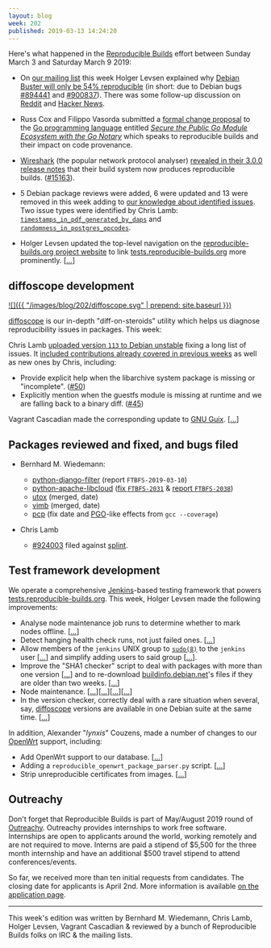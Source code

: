 ```yaml
---
layout: blog
week: 202
published: 2019-03-13 14:24:20
---
```


Here's what happened in the [Reproducible Builds](https://reproducible-builds.org) effort between Sunday March 3 and Saturday March 9 2019:

* On [our mailing list](https://lists.reproducible-builds.org/pipermail/rb-general/) this week Holger Levsen explained why [Debian Buster will only be 54% reproducible](https://lists.reproducible-builds.org/pipermail/rb-general/2019-March/001492.html) (in short: due to Debian bugs [#894441](https://bugs.debian.org/894441) and [#900837](https://bugs.debian.org/900837)). There was some follow-up discussion on [Reddit](https://www.reddit.com/r/linux/comments/axxkov/debian_buster_will_only_be_54_reproducible_while/) and [Hacker News](https://news.ycombinator.com/item?id=19310638).

* Russ Cox and Filippo Vasorda submitted a [formal change proposal](https://go.googlesource.com/proposal/) to the [Go programming language](https://golang.org/) entitled [*Secure the Public Go Module Ecosystem with the Go Notary*](https://go.googlesource.com/proposal/+/master/design/25530-notary.md) which speaks to reproducible builds and their impact on code provenance.

* [Wireshark](https://www.wireshark.org/) (the popular network protocol analyser) [revealed in their 3.0.0 release notes](https://www.wireshark.org/docs/relnotes/wireshark-3.0.0.html) that their build system now produces reproducible builds.&nbsp;([#15163](https://bugs.wireshark.org/bugzilla/show_bug.cgi?id=15163)).

* 5 Debian package reviews were added, 6 were updated and 13 were removed in this week adding to [our knowledge about identified issues](https://tests.reproducible-builds.org/debian/index_issues.html). Two issue types were identified by Chris Lamb: [`timestamps_in_pdf_generated_by_daps`](https://salsa.debian.org/reproducible-builds/reproducible-notes/commit/f4953e97) and [`randomness_in_postgres_opcodes`](https://salsa.debian.org/reproducible-builds/reproducible-notes/commit/dd1186d4).

* Holger Levsen updated the top-level navigation on the [reproducible-builds.org project website](https://reproducible-builds.org) to link [tests.reproducible-builds.org](https://tests.reproducible-builds.org) more prominently.&nbsp;[[...](https://salsa.debian.org/reproducible-builds/reproducible-website/commit/58291d3)]

## diffoscope development

[![]({{ "/images/blog/202/diffoscope.svg" | prepend: site.baseurl }})](https://diffoscope.org)

[diffoscope](https://diffoscope.org/) is our in-depth "diff-on-steroids" utility which helps us diagnose reproducibility issues in packages. This week:

Chris Lamb [uploaded version `113` to Debian unstable](https://tracker.debian.org/news/1033884/accepted-diffoscope-113-source-all-into-unstable/) fixing a long list of issues. It [included contributions already covered in previous weeks](https://salsa.debian.org/reproducible-builds/diffoscope/commits/113) as well as new ones by Chris, including:

* Provide explicit help when the libarchive system package is missing or "incomplete". ([#50](https://salsa.debian.org/reproducible-builds/issues/50))
* Explicitly mention when the guestfs module is missing at runtime and we are falling back to a binary diff. ([#45](https://salsa.debian.org/reproducible-builds/diffoscope/issues/45))

Vagrant Cascadian made the corresponding update to [GNU Guix](https://www.gnu.org/software/guix/).&nbsp;[[...](https://git.savannah.gnu.org/cgit/guix.git/commit/?id=11599cff1e0335797deab8f48d1fe8741d7eeb11)]

## Packages reviewed and fixed, and bugs filed

* Bernhard M. Wiedemann:
    * [python-django-filter](https://github.com/carltongibson/django-filter/issues/1050) (report `FTBFS-2019-03-10`)
    * [python-apache-libcloud](https://github.com/apache/libcloud) ([fix `FTBFS-2031`](https://github.com/apache/libcloud/pull/1279) & [report `FTBFS-2038`](https://issues.apache.org/jira/browse/LIBCLOUD-1038))
    * [utox](https://github.com/uTox/uTox/pull/1334) (merged, date)
    * [vimb](https://github.com/fanglingsu/vimb/pull/542) (merged, date)
    * [pcp](https://build.opensuse.org/request/show/682435) (fix date and [PGO](https://en.wikipedia.org/wiki/Profile-guided_optimization)-like effects from `gcc --coverage`)

* Chris Lamb
    * [#924003](https://bugs.debian.org/924003) filed against [splint](https://tracker.debian.org/pkg/splint).

## Test framework development

We operate a comprehensive [Jenkins](https://jenkins.io/)-based testing framework that powers [tests.reproducible-builds.org](https://tests.reproducible-builds.org). This week, Holger Levsen made the following improvements:

* Analyse node maintenance job runs to determine whether to mark nodes offline.&nbsp;[[...](https://salsa.debian.org/qa/jenkins.debian.net/commit/0276c1f9)]
* Detect hanging health check runs, not just failed ones.&nbsp;[[...](https://salsa.debian.org/qa/jenkins.debian.net/commit/b9941d09)]
* Allow members of the `jenkins` UNIX group to [`sudo(8)`](https://en.wikipedia.org/wiki/Sudo) to the `jenkins` user&nbsp;[[...](https://salsa.debian.org/qa/jenkins.debian.net/commit/71d44a9f)] and simplify adding users to said group&nbsp;[[...](https://salsa.debian.org/qa/jenkins.debian.net/commit/b7131499)].
* Improve the "SHA1 checker" script to deal with packages with more than one version&nbsp;[[...](https://salsa.debian.org/qa/jenkins.debian.net/commit/05db9170)] and to re-download [buildinfo.debian.net](https://buildinfo.debian.net/)'s files if they are older than two weeks.&nbsp;[[...](https://salsa.debian.org/qa/jenkins.debian.net/commit/5740acdc)]
* Node maintenance.&nbsp;[[...](https://salsa.debian.org/qa/jenkins.debian.net/commit/db541e4e)][[...](https://salsa.debian.org/qa/jenkins.debian.net/commit/28cb883b)][[...](https://salsa.debian.org/qa/jenkins.debian.net/commit/37544eb9)][[...](https://salsa.debian.org/qa/jenkins.debian.net/commit/23ae81fb)]
* In the version checker, correctly deal with a rare situation when several, say, [diffoscope](https://diffoscope.org) versions are available in one Debian suite at the same time. [[...](https://salsa.debian.org/qa/jenkins.debian.net/commit/f9a5c2c8)]

In addition, Alexander "*lynxis*" Couzens, made a number of changes to our [OpenWrt](https://en.wikipedia.org/wiki/OpenWrt) support, including:

* Add OpenWrt support to our database.&nbsp;[[...](https://salsa.debian.org/qa/jenkins.debian.net/commit/b556fbf7)]
* Adding a `reproducible_openwrt_package_parser.py` script.&nbsp;[[...](https://salsa.debian.org/qa/jenkins.debian.net/commit/02dd59fd)]
* Strip unreproducible certificates from images. [[...](https://salsa.debian.org/qa/jenkins.debian.net/commit/74fc1f1d)]

## Outreachy

Don't forget that Reproducible Builds is part of May/August 2019 round of [Outreachy](https://www.outreachy.org/). Outreachy provides internships to work free software. Internships are open to applicants around the world, working remotely and are not required to move. Interns are paid a stipend of $5,500 for the three month internship and have an additional $500 travel stipend to attend conferences/events.

So far, we received more than ten initial requests from candidates. The closing date for applicants is April 2nd. More information is available [on the application page](https://www.outreachy.org/may-2019-august-2019-outreachy-internships/communities/debian/).


---

This week's edition was written by Bernhard M. Wiedemann, Chris Lamb, Holger Levsen, Vagrant Cascadian & reviewed by a bunch of Reproducible Builds folks on IRC & the mailing lists.
